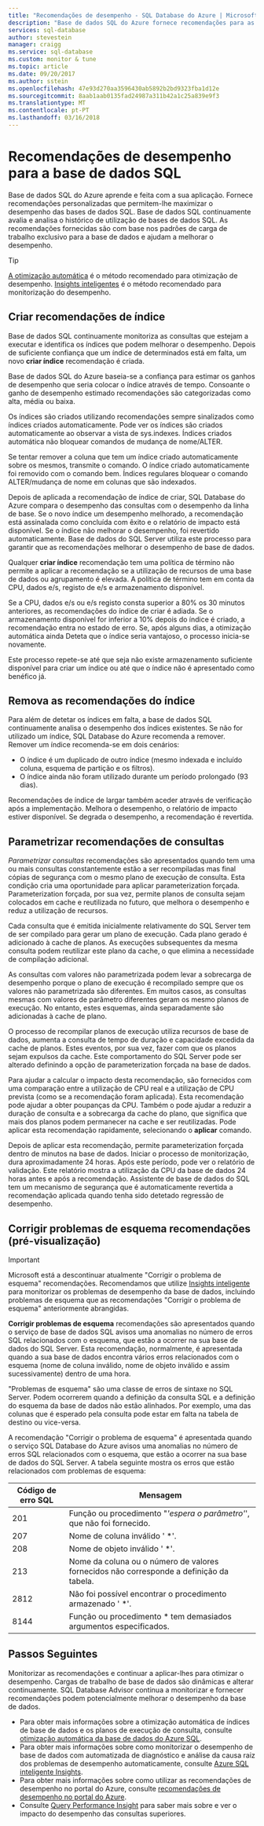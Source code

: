 ```yaml
---
title: "Recomendações de desempenho - SQL Database do Azure | Microsoft Docs"
description: "Base de dados SQL do Azure fornece recomendações para as bases de dados do SQL Server que podem melhorar o desempenho de consulta atual."
services: sql-database
author: stevestein
manager: craigg
ms.service: sql-database
ms.custom: monitor & tune
ms.topic: article
ms.date: 09/20/2017
ms.author: sstein
ms.openlocfilehash: 47e93d270aa3596430ab5892b2bd9323fba1d12e
ms.sourcegitcommit: 8aab1aab0135fad24987a311b42a1c25a839e9f3
ms.translationtype: MT
ms.contentlocale: pt-PT
ms.lasthandoff: 03/16/2018
---
```

# <a name="performance-recommendations-for-sql-database"></a>Recomendações de desempenho para a base de dados SQL

Base de dados SQL do Azure aprende e feita com a sua aplicação. Fornece recomendações personalizadas que permitem-lhe maximizar o desempenho das bases de dados SQL. Base de dados SQL continuamente avalia e analisa o histórico de utilização de bases de dados SQL. As recomendações fornecidas são com base nos padrões de carga de trabalho exclusivo para a base de dados e ajudam a melhorar o desempenho.

> [!TIP]
> [A otimização automática](sql-database-automatic-tuning.md) é o método recomendado para otimização de desempenho. [Insights inteligentes](sql-database-intelligent-insights.md) é o método recomendado para monitorização do desempenho. 
>

## <a name="create-index-recommendations"></a>Criar recomendações de índice
Base de dados SQL continuamente monitoriza as consultas que estejam a executar e identifica os índices que podem melhorar o desempenho. Depois de suficiente confiança que um índice de determinados está em falta, um novo **criar índice** recomendação é criada.

 Base de dados SQL do Azure baseia-se a confiança para estimar os ganhos de desempenho que seria colocar o índice através de tempo. Consoante o ganho de desempenho estimado recomendações são categorizadas como alta, média ou baixa. 

Os índices são criados utilizando recomendações sempre sinalizados como índices criados automaticamente. Pode ver os índices são criados automaticamente ao observar a vista de sys.indexes. Índices criados automática não bloquear comandos de mudança de nome/ALTER. 

Se tentar remover a coluna que tem um índice criado automaticamente sobre os mesmos, transmite o comando. O índice criado automaticamente foi removido com o comando bem. Índices regulares bloquear o comando ALTER/mudança de nome em colunas que são indexados.

Depois de aplicada a recomendação de índice de criar, SQL Database do Azure compara o desempenho das consultas com o desempenho da linha de base. Se o novo índice um desempenho melhorado, a recomendação está assinalada como concluída com êxito e o relatório de impacto está disponível. Se o índice não melhorar o desempenho, foi revertido automaticamente. Base de dados do SQL Server utiliza este processo para garantir que as recomendações melhorar o desempenho de base de dados.

Qualquer **criar índice** recomendação tem uma política de término não permite a aplicar a recomendação se a utilização de recursos de uma base de dados ou agrupamento é elevada. A política de término tem em conta da CPU, dados e/s, registo de e/s e armazenamento disponível. 

Se a CPU, dados e/s ou e/s registo consta superior a 80% os 30 minutos anteriores, as recomendações do índice de criar é adiada. Se o armazenamento disponível for inferior a 10% depois do índice é criado, a recomendação entra no estado de erro. Se, após alguns dias, a otimização automática ainda Deteta que o índice seria vantajoso, o processo inicia-se novamente. 

Este processo repete-se até que seja não existe armazenamento suficiente disponível para criar um índice ou até que o índice não é apresentado como benéfico já.

## <a name="drop-index-recommendations"></a>Remova as recomendações do índice
Para além de detetar os índices em falta, a base de dados SQL continuamente analisa o desempenho dos índices existentes. Se não for utilizado um índice, SQL Database do Azure recomenda a remover. Remover um índice recomenda-se em dois cenários:
* O índice é um duplicado de outro índice (mesmo indexada e incluído coluna, esquema de partição e os filtros).
* O índice ainda não foram utilizado durante um período prolongado (93 dias).

Recomendações de índice de largar também aceder através de verificação após a implementação. Melhora o desempenho, o relatório de impacto estiver disponível. Se degrada o desempenho, a recomendação é revertida.


## <a name="parameterize-queries-recommendations"></a>Parametrizar recomendações de consultas
*Parametrizar consultas* recomendações são apresentados quando tem uma ou mais consultas constantemente estão a ser recompiladas mas final cópias de segurança com o mesmo plano de execução de consulta. Esta condição cria uma oportunidade para aplicar parameterization forçada. Parameterization forçada, por sua vez, permite planos de consulta sejam colocados em cache e reutilizada no futuro, que melhora o desempenho e reduz a utilização de recursos. 

Cada consulta que é emitida inicialmente relativamente do SQL Server tem de ser compilado para gerar um plano de execução. Cada plano gerado é adicionado à cache de planos. As execuções subsequentes da mesma consulta podem reutilizar este plano da cache, o que elimina a necessidade de compilação adicional. 

As consultas com valores não parametrizada podem levar a sobrecarga de desempenho porque o plano de execução é recompilado sempre que os valores não parametrizada são diferentes. Em muitos casos, as consultas mesmas com valores de parâmetro diferentes geram os mesmo planos de execução. No entanto, estes esquemas, ainda separadamente são adicionadas à cache de plano. 

O processo de recompilar planos de execução utiliza recursos de base de dados, aumenta a consulta de tempo de duração e capacidade excedida da cache de planos. Estes eventos, por sua vez, fazer com que os planos sejam expulsos da cache. Este comportamento do SQL Server pode ser alterado definindo a opção de parameterization forçada na base de dados. 

Para ajudar a calcular o impacto desta recomendação, são fornecidos com uma comparação entre a utilização de CPU real e a utilização de CPU prevista (como se a recomendação foram aplicada). Esta recomendação pode ajudar a obter poupanças da CPU. Também o pode ajudar a reduzir a duração de consulta e a sobrecarga da cache do plano, que significa que mais dos planos podem permanecer na cache e ser reutilizadas. Pode aplicar esta recomendação rapidamente, selecionando o **aplicar** comando. 

Depois de aplicar esta recomendação, permite parameterization forçada dentro de minutos na base de dados. Iniciar o processo de monitorização, dura aproximadamente 24 horas. Após este período, pode ver o relatório de validação. Este relatório mostra a utilização da CPU da base de dados 24 horas antes e após a recomendação. Assistente de base de dados do SQL tem um mecanismo de segurança que é automaticamente revertida a recomendação aplicada quando tenha sido detetado regressão de desempenho.

## <a name="fix-schema-issues-recommendations-preview"></a>Corrigir problemas de esquema recomendações (pré-visualização)

> [!IMPORTANT]
> Microsoft está a descontinuar atualmente "Corrigir o problema de esquema" recomendações. Recomendamos que utilize [Insights inteligente](sql-database-intelligent-insights.md) para monitorizar os problemas de desempenho da base de dados, incluindo problemas de esquema que as recomendações "Corrigir o problema de esquema" anteriormente abrangidas.
> 

**Corrigir problemas de esquema** recomendações são apresentados quando o serviço de base de dados SQL avisos uma anomalias no número de erros SQL relacionados com o esquema, que estão a ocorrer na sua base de dados do SQL Server. Esta recomendação, normalmente, é apresentada quando a sua base de dados encontra vários erros relacionados com o esquema (nome de coluna inválido, nome de objeto inválido e assim sucessivamente) dentro de uma hora.

"Problemas de esquema" são uma classe de erros de sintaxe no SQL Server. Podem ocorrerem quando a definição da consulta SQL e a definição do esquema da base de dados não estão alinhados. Por exemplo, uma das colunas que é esperado pela consulta pode estar em falta na tabela de destino ou vice-versa. 

A recomendação "Corrigir o problema de esquema" é apresentada quando o serviço SQL Database do Azure avisos uma anomalias no número de erros SQL relacionados com o esquema, que estão a ocorrer na sua base de dados do SQL Server. A tabela seguinte mostra os erros que estão relacionados com problemas de esquema:

| Código de erro SQL | Mensagem |
| --- | --- |
| 201 |Função ou procedimento "*'espera o parâmetro'*', que não foi fornecido. |
| 207 |Nome de coluna inválido ' *'. |
| 208 |Nome de objeto inválido ' *'. |
| 213 |Nome da coluna ou o número de valores fornecidos não corresponde a definição da tabela. |
| 2812 |Não foi possível encontrar o procedimento armazenado ' *'. |
| 8144 |Função ou procedimento * tem demasiados argumentos especificados. |

## <a name="next-steps"></a>Passos Seguintes
Monitorizar as recomendações e continuar a aplicar-lhes para otimizar o desempenho. Cargas de trabalho de base de dados são dinâmicas e alterar continuamente. SQL Database Advisor continua a monitorizar e fornecer recomendações podem potencialmente melhorar o desempenho da base de dados. 

* Para obter mais informações sobre a otimização automática de índices de base de dados e os planos de execução de consulta, consulte [otimização automática da base de dados do Azure SQL](sql-database-automatic-tuning.md).
* Para obter mais informações sobre como monitorizar o desempenho de base de dados com automatizada de diagnóstico e análise da causa raiz dos problemas de desempenho automaticamente, consulte [Azure SQL inteligente Insights](sql-database-intelligent-insights.md).
*  Para obter mais informações sobre como utilizar as recomendações de desempenho no portal do Azure, consulte [recomendações de desempenho no portal do Azure](sql-database-advisor-portal.md).
* Consulte [Query Performance Insight](sql-database-query-performance.md) para saber mais sobre e ver o impacto do desempenho das consultas superiores.


